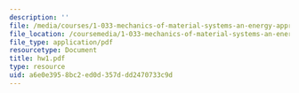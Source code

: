 ```yaml
---
description: ''
file: /media/courses/1-033-mechanics-of-material-systems-an-energy-approach-fall-2003/a6e0e3958bc2ed0d357ddd2470733c9d_hw1.pdf
file_location: /coursemedia/1-033-mechanics-of-material-systems-an-energy-approach-fall-2003/a6e0e3958bc2ed0d357ddd2470733c9d_hw1.pdf
file_type: application/pdf
resourcetype: Document
title: hw1.pdf
type: resource
uid: a6e0e395-8bc2-ed0d-357d-dd2470733c9d
---
```

